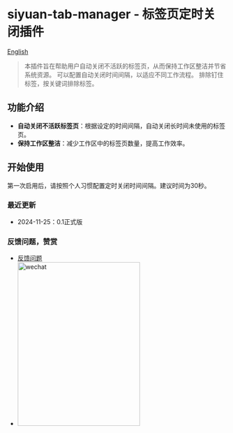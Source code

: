 
# siyuan-tab-manager - 标签页定时关闭插件

[English](./README.md)

> 本插件旨在帮助用户自动关闭不活跃的标签页，从而保持工作区整洁并节省系统资源。
可以配置自动关闭时间间隔，以适应不同工作流程。
排除钉住标签，按关键词排除标签。

## 功能介绍

- **自动关闭不活跃标签页**：根据设定的时间间隔，自动关闭长时间未使用的标签页。
- **保持工作区整洁**：减少工作区中的标签页数量，提高工作效率。

## 开始使用

第一次启用后，请按照个人习惯配置定时关闭时间间隔。建议时间为30秒。

### 最近更新

- 2024-11-25：0.1正式版

### 反馈问题，赞赏

- [反馈问题](https://github.com/siyuan-note/siyuan-tab-manager/issues)
- <img src="https://cdn.jsdelivr.net/gh/pakeh2866/img-picgo@main/pest-20241125115241-0km2h1n.jpg" alt="wechat" style="width:280px;height:375px;" />





